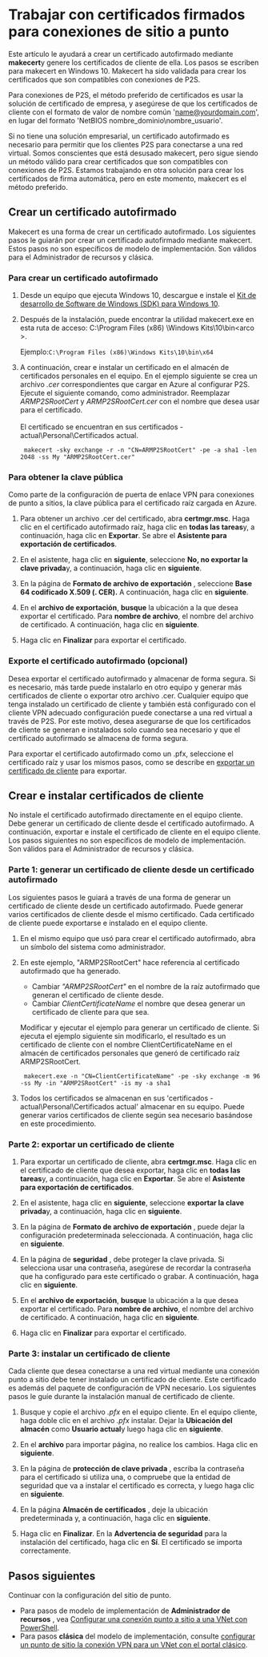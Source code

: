 <properties 
   pageTitle="Crear certificados de firma automática para una red virtual sitio a punto entre conexiones locales usando makecert | Microsoft Azure"
   description="Este artículo contiene pasos para usar makecert para crear los certificados autofirmados en Windows 10."
   services="vpn-gateway"
   documentationCenter="na"
   authors="cherylmc"
   manager="carmonm"
   editor=""
   tags="azure-resource-manager"/>
<tags 
   ms.service="vpn-gateway"
   ms.devlang="na"
   ms.topic="article"
   ms.tgt_pltfrm="na"
   ms.workload="infrastructure-services"
   ms.date="08/22/2016"
   ms.author="cherylmc" />

# <a name="working-with-self-signed-certificates-for-point-to-site-connections"></a>Trabajar con certificados firmados para conexiones de sitio a punto

Este artículo le ayudará a crear un certificado autofirmado mediante **makecert**y genere los certificados de cliente de ella. Los pasos se escriben para makecert en Windows 10. Makecert ha sido validada para crear los certificados que son compatibles con conexiones de P2S. 

Para conexiones de P2S, el método preferido de certificados es usar la solución de certificado de empresa, y asegúrese de que los certificados de cliente con el formato de valor de nombre común 'name@yourdomain.com', en lugar del formato 'NetBIOS nombre_dominio\nombre_usuario'.

Si no tiene una solución empresarial, un certificado autofirmado es necesario para permitir que los clientes P2S para conectarse a una red virtual. Somos conscientes que está desusado makecert, pero sigue siendo un método válido para crear certificados que son compatibles con conexiones de P2S. Estamos trabajando en otra solución para crear los certificados de firma automática, pero en este momento, makecert es el método preferido.

## <a name="create-a-self-signed-certificate"></a>Crear un certificado autofirmado

Makecert es una forma de crear un certificado autofirmado. Los siguientes pasos le guiarán por crear un certificado autofirmado mediante makecert. Estos pasos no son específicos de modelo de implementación. Son válidos para el Administrador de recursos y clásica.

### <a name="to-create-a-self-signed-certificate"></a>Para crear un certificado autofirmado

1. Desde un equipo que ejecuta Windows 10, descargue e instale el [Kit de desarrollo de Software de Windows (SDK) para Windows 10](https://dev.windows.com/en-us/downloads/windows-10-sdk).

2. Después de la instalación, puede encontrar la utilidad makecert.exe en esta ruta de acceso: C:\Program Files (x86) \Windows Kits\10\bin\<arco >. 
        
    Ejemplo:`C:\Program Files (x86)\Windows Kits\10\bin\x64`

3. A continuación, crear e instalar un certificado en el almacén de certificados personales en el equipo. En el ejemplo siguiente se crea un archivo *.cer* correspondientes que cargar en Azure al configurar P2S. Ejecute el siguiente comando, como administrador. Reemplazar *ARMP2SRootCert* y *ARMP2SRootCert.cer* con el nombre que desea usar para el certificado.<br><br>El certificado se encuentran en sus certificados - actual\Personal\Certificados actual.

        makecert -sky exchange -r -n "CN=ARMP2SRootCert" -pe -a sha1 -len 2048 -ss My "ARMP2SRootCert.cer"


###  <a name="rootpublickey"></a>Para obtener la clave pública

Como parte de la configuración de puerta de enlace VPN para conexiones de punto a sitios, la clave pública para el certificado raíz cargada en Azure.

1. Para obtener un archivo .cer del certificado, abra **certmgr.msc**. Haga clic en el certificado autofirmado raíz, haga clic en **todas las tareas**y, a continuación, haga clic en **Exportar**. Se abre el **Asistente para exportación de certificados**.

2. En el asistente, haga clic en **siguiente**, seleccione **No, no exportar la clave privada**y, a continuación, haga clic en **siguiente**.

3. En la página de **Formato de archivo de exportación** , seleccione **Base 64 codificado X.509 (. CER).** A continuación, haga clic en **siguiente**. 

4. En el **archivo de exportación**, **busque** la ubicación a la que desea exportar el certificado. Para **nombre de archivo**, el nombre del archivo de certificado. A continuación, haga clic en **siguiente**.

5. Haga clic en **Finalizar** para exportar el certificado.

 
### <a name="export-the-self-signed-certificate-optional"></a>Exporte el certificado autofirmado (opcional)

Desea exportar el certificado autofirmado y almacenar de forma segura. Si es necesario, más tarde puede instalarlo en otro equipo y generar más certificados de cliente o exportar otro archivo .cer. Cualquier equipo que tenga instalado un certificado de cliente y también está configurado con el cliente VPN adecuado configuración puede conectarse a una red virtual a través de P2S. Por este motivo, desea asegurarse de que los certificados de cliente se generan e instalados solo cuando sea necesario y que el certificado autofirmado se almacena de forma segura.

Para exportar el certificado autofirmado como un .pfx, seleccione el certificado raíz y usar los mismos pasos, como se describe en [exportar un certificado de cliente](#clientkey) para exportar.

## <a name="create-and-install-client-certificates"></a>Crear e instalar certificados de cliente

No instale el certificado autofirmado directamente en el equipo cliente. Debe generar un certificado de cliente desde el certificado autofirmado. A continuación, exportar e instale el certificado de cliente en el equipo cliente. Los pasos siguientes no son específicos de modelo de implementación. Son válidos para el Administrador de recursos y clásica.

### <a name="part-1---generate-a-client-certificate-from-a-self-signed-certificate"></a>Parte 1: generar un certificado de cliente desde un certificado autofirmado

Los siguientes pasos le guiará a través de una forma de generar un certificado de cliente desde un certificado autofirmado. Puede generar varios certificados de cliente desde el mismo certificado. Cada certificado de cliente puede exportarse e instalado en el equipo cliente. 

1. En el mismo equipo que usó para crear el certificado autofirmado, abra un símbolo del sistema como administrador.

2. En este ejemplo, "ARMP2SRootCert" hace referencia al certificado autofirmado que ha generado. 
    - Cambiar *"ARMP2SRootCert"* en el nombre de la raíz autofirmado que generan el certificado de cliente desde. 
    - Cambiar *ClientCertificateName* el nombre que desea generar un certificado de cliente para que sea. 


    Modificar y ejecutar el ejemplo para generar un certificado de cliente. Si ejecuta el ejemplo siguiente sin modificarlo, el resultado es un certificado de cliente con el nombre ClientCertificateName en el almacén de certificados personales que generó de certificado raíz ARMP2SRootCert.

        makecert.exe -n "CN=ClientCertificateName" -pe -sky exchange -m 96 -ss My -in "ARMP2SRootCert" -is my -a sha1

4. Todos los certificados se almacenan en sus 'certificados - actual\Personal\Certificados actual' almacenar en su equipo. Puede generar varios certificados de cliente según sea necesario basándose en este procedimiento.

### <a name="clientkey"></a>Parte 2: exportar un certificado de cliente

1. Para exportar un certificado de cliente, abra **certmgr.msc**. Haga clic en el certificado de cliente que desea exportar, haga clic en **todas las tareas**y, a continuación, haga clic en **Exportar**. Se abre el **Asistente para exportación de certificados**.

2. En el asistente, haga clic en **siguiente**, seleccione **exportar la clave privada**y, a continuación, haga clic en **siguiente**.

3. En la página de **Formato de archivo de exportación** , puede dejar la configuración predeterminada seleccionada. A continuación, haga clic en **siguiente**. 
 
4. En la página de **seguridad** , debe proteger la clave privada. Si selecciona usar una contraseña, asegúrese de recordar la contraseña que ha configurado para este certificado o grabar. A continuación, haga clic en **siguiente**.

5. En el **archivo de exportación**, **busque** la ubicación a la que desea exportar el certificado. Para **nombre de archivo**, el nombre del archivo de certificado. A continuación, haga clic en **siguiente**.

6. Haga clic en **Finalizar** para exportar el certificado.  

### <a name="part-3---install-a-client-certificate"></a>Parte 3: instalar un certificado de cliente

Cada cliente que desea conectarse a una red virtual mediante una conexión punto a sitio debe tener instalado un certificado de cliente. Este certificado es además del paquete de configuración de VPN necesario. Los siguientes pasos le guíe durante la instalación manual de certificado de cliente.

1. Busque y copie el archivo *.pfx* en el equipo cliente. En el equipo cliente, haga doble clic en el archivo *.pfx* instalar. Dejar la **Ubicación del almacén** como **Usuario actual**y luego haga clic en **siguiente**.

2. En el **archivo** para importar página, no realice los cambios. Haga clic en **siguiente**.

3. En la página de **protección de clave privada** , escriba la contraseña para el certificado si utiliza una, o compruebe que la entidad de seguridad que va a instalar el certificado es correcta, y luego haga clic en **siguiente**.

4. En la página **Almacén de certificados** , deje la ubicación predeterminada y, a continuación, haga clic en **siguiente**.

5. Haga clic en **Finalizar**. En la **Advertencia de seguridad** para la instalación del certificado, haga clic en **Sí**. El certificado se importa correctamente.

## <a name="next-steps"></a>Pasos siguientes

Continuar con la configuración del sitio de punto. 

- Para pasos de modelo de implementación de **Administrador de recursos** , vea [Configurar una conexión punto a sitio a una VNet con PowerShell](vpn-gateway-howto-point-to-site-rm-ps.md). 
- Para pasos **clásica** del modelo de implementación, consulte [configurar un punto de sitio la conexión VPN para un VNet con el portal clásico](vpn-gateway-point-to-site-create.md).